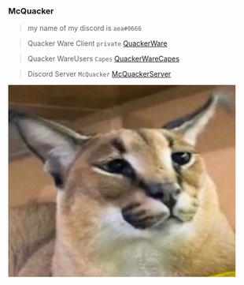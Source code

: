 ### McQuacker

>my name of my discord is `aea#0666`

> Quacker Ware Client `private` [QuackerWare](https://github.com/McQuacker/QuackerWare-Problem)

> Quacker WareUsers `Capes` [QuackerWareCapes](https://github.com/McQuacker/QuackerWareUsers)

>Discord Server `McQuacker` [McQuackerServer](https://discord.gg/AmVBUJynEV)







</details>

![Floppa](Floppa.jpg)








<!--
**McQuacker/McQuacker** is a ✨ _special_ ✨ repository because its `README.md` (this file) appears on your GitHub profile.

Here are some ideas to get you started:

- 🔭 I’m currently working on ...
- 🌱 I’m currently learnin
- 👯 I’m looking to collaborate on ...
- 🤔 I’m looking for help with ...
- 💬 Ask me about ...
- 📫 How to reach me: ...
- 😄 Pronouns: ...
- ⚡ Fun fact: ...
-->
